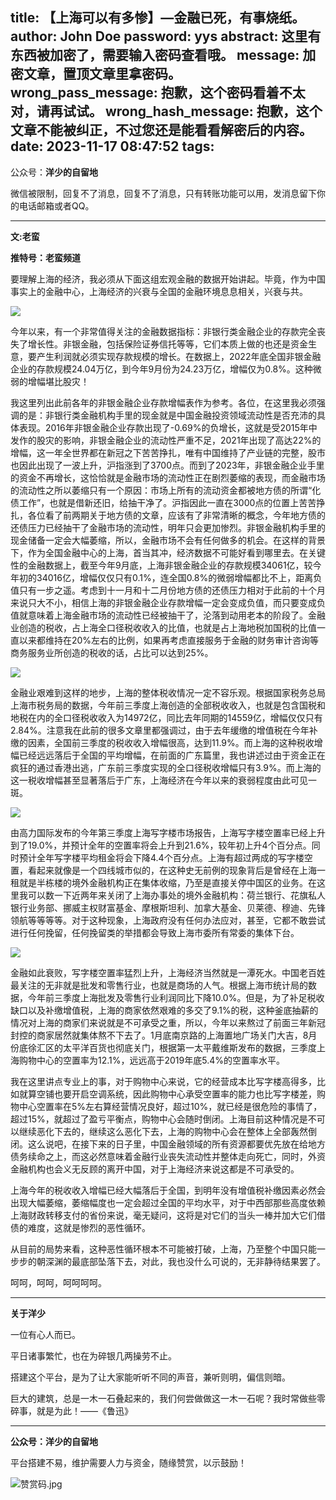 title: 【上海可以有多惨】—金融已死，有事烧纸。
author: John Doe
password: yys
abstract: 这里有东西被加密了，需要输入密码查看哦。
message: 加密文章，置顶文章里拿密码。
wrong_pass_message: 抱歉，这个密码看着不太对，请再试试。
wrong_hash_message: 抱歉，这个文章不能被纠正，不过您还是能看看解密后的内容。
date: 2023-11-17 08:47:52
tags:
---
公众号：**洋少的自留地**<!--more-->

微信被限制，回复不了消息，回复不了消息，只有转账功能可以用，发消息留下你的电话邮箱或者QQ。
- - -
**文:老蛮**

**推特号：老蛮频道**

要理解上海的经济，我必须从下面这组宏观金融的数据开始讲起。毕竟，作为中国事实上的金融中心，上海经济的兴衰与全国的金融环境息息相关，兴衰与共。

![](/images/20231114001.png)

今年以来，有一个非常值得关注的金融数据指标：非银行类金融企业的存款完全丧失了增长性。非银金融，包括保险证券信托等等，它们本质上做的也还是资金生意，要产生利润就必须实现存款规模的增长。在数据上，2022年底全国非银金融企业的存款规模24.04万亿，到今年9月份为24.23万亿，增幅仅为0.8%。这种微弱的增幅堪比股灾！

我这里列出此前各年的非银金融企业存款增幅表作为参考。各位，在这里我必须强调的是：非银行类金融机构手里的现金就是中国金融投资领域流动性是否充沛的具体表现。2016年非银金融企业存款出现了-0.69%的负增长，这就是受2015年中发作的股灾的影响，非银金融企业的流动性严重不足，2021年出现了高达22%的增幅，这一年全世界都在新冠之下苦苦挣扎，唯有中国维持了产业链的完整，股市也因此出现了一波上升，沪指涨到了3700点。而到了2023年，非银金融企业手里的资金不再增长，这恰恰就是金融市场的流动性正在剧烈萎缩的表现，而金融市场的流动性之所以萎缩只有一个原因：市场上所有的流动资金都被地方债的所谓“化债工作”，也就是借新还旧，给抽干净了。沪指因此一直在3000点的位置上苦苦挣扎，各位看了前两期关于地方债的文章，应该有了非常清晰的概念，今年地方债的还债压力已经抽干了金融市场的流动性，明年只会更加惨烈。非银金融机构手里的现金储备一定会大幅萎缩，所以，金融市场不会有任何做多的机会。在这样的背景下，作为全国金融中心的上海，首当其冲，经济数据不可能好看到哪里去。在关键性的金融数据上，截至今年9月底，上海非银金融企业的存款规模34061亿，较今年初的34016亿，增幅仅仅只有0.1%，连全国0.8%的微弱增幅都比不上，距离负值只有一步之遥。考虑到十一月和十二月份地方债的还债压力相对于此前的十个月来说只大不小，相信上海的非银金融企业存款增幅一定会变成负值，而只要变成负值就意味着上海金融市场的流动性已经被抽干了，沦落到动用老本的阶段了。金融业创造的税收，占上海全口径税收收入的比值，也就是占上海地税加国税的比值一直以来都维持在20%左右的比例，如果再考虑直接服务于金融的财务审计咨询等商务服务业所创造的税收的话，占比可以达到25%。

![](/images/20231114002.png)

金融业艰难到这样的地步，上海的整体税收情况一定不容乐观。根据国家税务总局上海市税务局的数据，今年前三季度上海创造的全部税收收入，也就是包含国税和地税在内的全口径税收收入为14972亿，同比去年同期的14559亿，增幅仅仅只有2.84%。注意我在此前的很多文章里都强调过，由于去年缓缴的增值税在今年补缴的因素，全国前三季度的税收收入增幅很高，达到11.9%。而上海的这种税收增幅已经远远落后于全国的平均增幅，在前面的广东篇里，我也讲述过由于资金正在疯狂的通过香港出逃，广东前三季度实现的全口径税收增幅只有3.9%。而上海的这一税收增幅甚至显著落后于广东，上海经济在今年以来的衰弱程度由此可见一斑。

![](/images/20231114003.png)

由高力国际发布的今年第三季度上海写字楼市场报告，上海写字楼空置率已经上升到了19.0%，并预计全年的空置率将会上升到21.6%，较年初上升4个百分点。同时预计全年写字楼平均租金将会下降4.4个百分点。上海有超过两成的写字楼空置，看起来就像是一个四线城市似的，在这种史无前例的现象背后是曾经在上海一租就是半栋楼的境外金融机构正在集体收缩，乃至是直接关停中国区的业务。在这里我可以数一下近两年来关闭了上海办事处的境外金融机构：荷兰银行、花旗私人银行业务部、挪威主权财富基金、摩根斯坦利、加拿大基金、贝莱德、穆迪、先锋领航等等等等。对于这种现象，上海政府没有任何办法应对，甚至，它都不敢尝试进行任何挽留，任何挽留类的举措都会导致上海市委所有常委的集体下台。

![](/images/20231114004.png)

金融如此衰败，写字楼空置率猛烈上升，上海经济当然就是一潭死水。中国老百姓最关注的无非就是批发和零售行业，也就是商场的人气。根据上海市统计局的数据，今年前三季度上海批发及零售行业利润同比下降10.0%。但是，为了补足税收缺口以及补缴增值税，上海的商家依然艰难的多交了9.1%的税，这种釜底抽薪的情况对上海的商家们来说就是不可承受之重，所以，今年以来熬过了前面三年新冠封控的商家居然就集体熬不下去了。1月底南京路的上海置地广场关门大吉，8月份底徐汇区的太平洋百货也彻底关门，根据第一太平戴维斯发布的数据，三季度上海购物中心的空置率为12.1%，远远高于2019年底5.4%的空置率水平。

我在这里讲点专业上的事，对于购物中心来说，它的经营成本比写字楼高得多，比如就算空铺也要开启空调系统，因此购物中心承受空置率的能力也比写字楼差，购物中心空置率在5%左右算经营情况良好，超过10%，就已经是很危险的事情了，超过15%，就超过了盈亏平衡点，购物中心会随时倒闭。上海目前这种情况是不可以继续恶化下去的，继续这么恶化下去，上海的购物中心会在整体上全部轰然倒闭。这么说吧，在接下来的日子里，中国金融领域的所有资源都要优先放在给地方债务续命之上，而这必然意味着金融行业丧失流动性并整体走向死亡，同时，外资金融机构也会义无反顾的离开中国，对于上海经济来说这都是不可承受的。

上海今年的税收收入增幅已经大幅落后于全国，到明年没有增值税补缴因素必然会出现大幅萎缩，萎缩幅度也一定会超过全国的平均水平，对于中西部那些高度依赖上海财政转移支付的省份来说，毫无疑问，这将是对它们的当头一棒并加大它们借债的难度，这就是惨烈的恶性循环。

从目前的局势来看，这种恶性循环根本不可能被打破，上海，乃至整个中国只能一步步的朝深渊的最底部坠落下去，对此，我也没什么可说的，无非静待结果罢了。

呵呵，呵呵，呵呵呵呵。
- - -
**关于洋少**

一位有心人而已。

平日诸事繁忙，也在为碎银几两操劳不止。

搭建这个平台，是为了让大家能听听不同的声音，兼听则明，偏信则暗。

巨大的建筑，总是一木一石叠起来的，我们何尝做做这一木一石呢？我时常做些零碎事，就是为此！——《鲁迅》

---

**公众号：洋少的自留地** 

平台搭建不易，维护需要人力与资金，随缘赞赏，以示鼓励！

![赞赏码.jpg](/images/zanshang.jpg)
